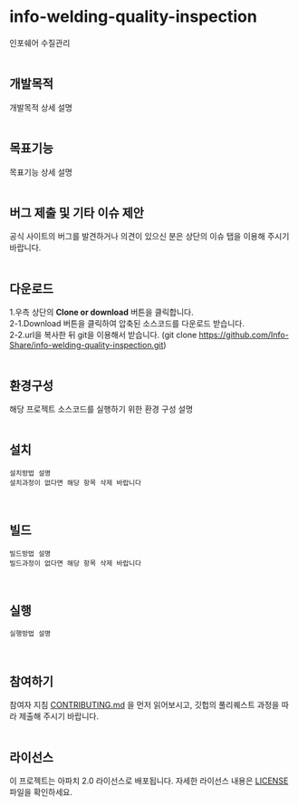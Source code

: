 # info-welding-quality-inspection
인포쉐어 수질관리
<br/>
<br/>
## 개발목적
개발목적 상세 설명
<br/>
<br/>
## 목표기능
목표기능 상세 설명
<br/>
<br/>
## 버그 제출 및 기타 이슈 제안
공식 사이트의 버그를 발견하거나 의견이 있으신 분은 상단의 이슈 탭을 이용해 주시기 바랍니다.
<br/>
<br/>
## 다운로드
1.우측 상단의 <b>Clone or download</b> 버튼을 클릭합니다.<br/>
2-1.Download 버튼을 클릭하여 압축된 소스코드를 다운로드 받습니다.<br/>
2-2.url을 복사한 뒤 git을 이용해서 받습니다. (git clone https://github.com/Info-Share/info-welding-quality-inspection.git)<br/>
<br/>
## 환경구성
해당 프로젝트 소스코드를 실행하기 위한 환경 구성 설명
<br/>
<br/>
## 설치
```
설치방법 설명
설치과정이 없다면 해당 항목 삭제 바랍니다
```
<br/>

## 빌드
```
빌드방법 설명
빌드과정이 없다면 해당 항목 삭제 바랍니다
```
<br/>

## 실행
```
실행방법 설명
```
<br/>

## 참여하기
참여자 지침 [CONTRIBUTING.md](https://gist.github.com/PurpleBooth/b24679402957c63ec426) 을 먼저 읽어보시고, 깃헙의 풀리퀘스트 과정을 따라 제출해 주시기 바랍니다.
<br/>
<br/>
## 라이선스
이 프로젝트는 아파치 2.0 라이선스로 배포됩니다. 자세한 라이선스 내용은 [LICENSE](LICENSE) 파일을 확인하세요.
<br/>
